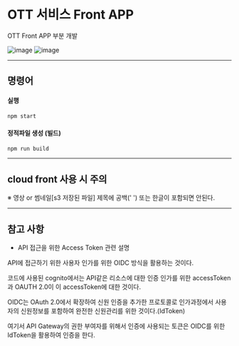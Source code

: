 # OTT 서비스 Front APP

OTT Front APP 부분 개발

![image](https://github.com/gustjr123/vod-front/assets/26512495/60eaf729-5aad-48de-9406-4a62ab51af76)
![image](https://github.com/gustjr123/vod-front/assets/26512495/4042fa48-f47d-4954-9043-15f7067e50e1)

- - -

## 명령어
#### 실행
``` bash
npm start
```
#### 정적파일 생성 (빌드)
``` bash
npm run build
```

- - -

## cloud front 사용 시 주의

※ 영상 or 썸네일[s3 저장된 파일] 제목에 공백(' ') 또는 한글이 포함되면 안된다.

- - -

## 참고 사항

- API 접근을 위한 Access Token 관련 설명

API에 접근하기 위한 사용자 인가를 위한 OIDC 방식을 활용하는 것이다.

코드에 사용된 cognito에서는 API같은 리소스에 대한 인증 인가를 위한 accessToken과 OAUTH 2.0이 이 accessToken에 대한 것이다.

OIDC는 OAuth 2.0에서 확장하여 신원 인증을 추가한 프로토콜로 인가과정에서 사용자의 신원정보를 포함하여 완전한 신원관리를 위한 것이다.(IdToken)

여기서 API Gateway의 권한 부여자를 위해서 인증에 사용되는 토큰은 OIDC를 위한 IdToken을 활용하여 인증을 한다.
